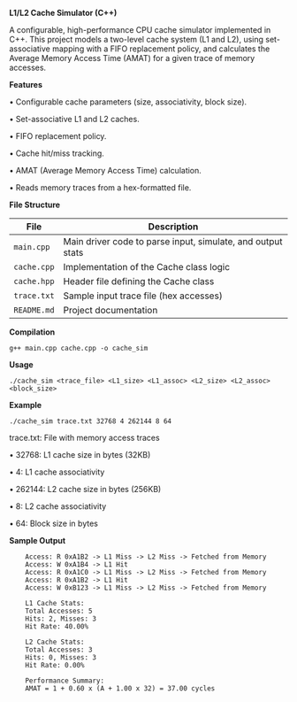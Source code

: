 **L1/L2 Cache Simulator (C++)**

A configurable, high-performance CPU cache simulator implemented in C++.
This project models a two-level cache system (L1 and L2), using set-associative mapping with a FIFO replacement policy, and calculates the Average Memory Access Time (AMAT) for a given trace of memory accesses.

**Features**

•	Configurable cache parameters (size, associativity, block size).

•	Set-associative L1 and L2 caches.

•	FIFO replacement policy.

•	Cache hit/miss tracking.

•	AMAT (Average Memory Access Time) calculation.

•	Reads memory traces from a hex-formatted file.



**File Structure**

| File        | Description                                                 |
| ----------- | ----------------------------------------------------------- |
| `main.cpp`  | Main driver code to parse input, simulate, and output stats |
| `cache.cpp` | Implementation of the Cache class logic                     |
| `cache.hpp` | Header file defining the Cache class                        |
| `trace.txt` | Sample input trace file (hex accesses)                      |
| `README.md` | Project documentation                                       |


**Compilation**

    g++ main.cpp cache.cpp -o cache_sim

**Usage**

    ./cache_sim <trace_file> <L1_size> <L1_assoc> <L2_size> <L2_assoc> <block_size>

**Example**

    ./cache_sim trace.txt 32768 4 262144 8 64

trace.txt: File with memory access traces

•	32768: L1 cache size in bytes (32KB)

•	4: L1 cache associativity

•	262144: L2 cache size in bytes (256KB)

•	8: L2 cache associativity

•	64: Block size in bytes


**Sample Output**

        Access: R 0xA1B2 -> L1 Miss -> L2 Miss -> Fetched from Memory
        Access: W 0xA1B4 -> L1 Hit
        Access: R 0xA1C0 -> L1 Miss -> L2 Miss -> Fetched from Memory
        Access: R 0xA1B2 -> L1 Hit
        Access: W 0xB123 -> L1 Miss -> L2 Miss -> Fetched from Memory
        
        L1 Cache Stats:
        Total Accesses: 5
        Hits: 2, Misses: 3
        Hit Rate: 40.00%
        
        L2 Cache Stats:
        Total Accesses: 3
        Hits: 0, Misses: 3
        Hit Rate: 0.00%
        
        Performance Summary:
        AMAT = 1 + 0.60 x (A + 1.00 x 32) = 37.00 cycles


